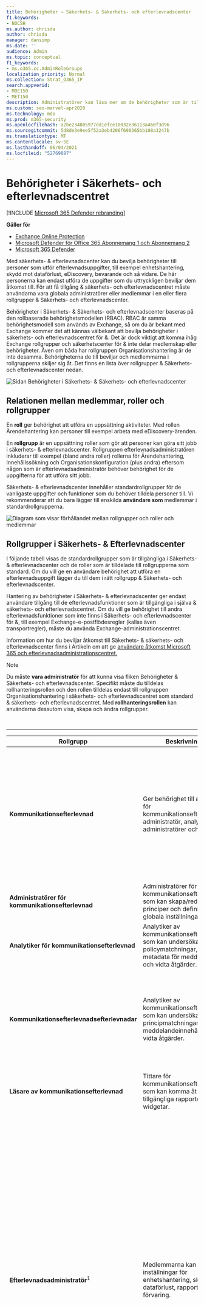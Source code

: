 ```yaml
---
title: Behörigheter – Säkerhets- & Säkerhets- och efterlevnadscenter
f1.keywords:
- NOCSH
ms.author: chrisda
author: chrisda
manager: dansimp
ms.date: ''
audience: Admin
ms.topic: conceptual
f1_keywords:
- ms.o365.cc.AdminRoleGroups
localization_priority: Normal
ms.collection: Strat_O365_IP
search.appverid:
- MOE150
- MET150
description: Administratörer kan läsa mer om de behörigheter som är tillgängliga i säkerhets- & säkerhets- och efterlevnadscentret i Microsoft 365.
ms.custom: seo-marvel-apr2020
ms.technology: mdo
ms.prod: m365-security
ms.openlocfilehash: a2be234805977dd1efce10032e36113a460f3d96
ms.sourcegitcommit: 5d8de3e9ee5f52a3eb4206f690365bb108a3247b
ms.translationtype: MT
ms.contentlocale: sv-SE
ms.lasthandoff: 06/04/2021
ms.locfileid: "52769887"
---
```

# <a name="permissions-in-the-security--compliance-center"></a>Behörigheter i Säkerhets- och efterlevnadscentret

[!INCLUDE [Microsoft 365 Defender rebranding](../includes/microsoft-defender-for-office.md)]

**Gäller för**
- [Exchange Online Protection](exchange-online-protection-overview.md)
- [Microsoft Defender för Office 365 Abonnemang 1 och Abonnemang 2](defender-for-office-365.md)
- [Microsoft 365 Defender](../defender/microsoft-365-defender.md)

Med säkerhets- & efterlevnadscenter kan du bevilja behörigheter till personer som utför efterlevnadsuppgifter, till exempel enhetshantering, skydd mot dataförlust, eDiscovery, bevarande och så vidare. De här personerna kan endast utföra de uppgifter som du uttryckligen beviljar dem åtkomst till. För att få tillgång & säkerhets- och efterlevnadscentret måste användarna vara globala administratörer eller medlemmar i en eller flera rollgrupper & Säkerhets- och efterlevnadscenter.

Behörigheter i Säkerhets- & Säkerhets- och efterlevnadscenter baseras på den rollbaserade behörighetsmodellen (RBAC). RBAC är samma behörighetsmodell som används av Exchange, så om du är bekant med Exchange kommer det att kännas välbekant att bevilja behörigheter i säkerhets- och efterlevnadscentret för &. Det är dock viktigt att komma ihåg Exchange rollgrupper och säkerhetscenter för & inte delar medlemskap eller behörigheter. Även om båda har rollgruppen Organisationshantering är de inte desamma. Behörigheterna de till beviljar och medlemmarna i rollgrupperna skiljer sig åt. Det finns en lista över rollgrupper & Säkerhets- och efterlevnadscenter nedan.

![Sidan Behörigheter i Säkerhets- & Säkerhets- och efterlevnadscenter](../../media/992c20ca-e82e-497c-9c8d-6fab212deb80.png)

## <a name="relationship-of-members-roles-and-role-groups"></a>Relationen mellan medlemmar, roller och rollgrupper

En **roll** ger behörighet att utföra en uppsättning aktiviteter. Med rollen Ärendehantering kan personer till exempel arbeta med eDiscovery-ärenden.

En **rollgrupp** är en uppsättning roller som gör att personer kan göra sitt jobb i säkerhets- & efterlevnadscenter. Rollgruppen efterlevnadsadministratören inkluderar till exempel (bland andra roller) rollerna för Ärendehantering, Innehållssökning och Organisationskonfiguration (plus andra) eftersom någon som är efterlevnadsadministratör behöver behörighet för de uppgifterna för att utföra sitt jobb.

Säkerhets- & efterlevnadscenter innehåller standardrollgrupper för de vanligaste uppgifter och funktioner som du behöver tilldela personer till. Vi rekommenderar att du bara lägger till enskilda **användare som** medlemmar i standardrollgrupperna.

![Diagram som visar förhållandet mellan rollgrupper och roller och medlemmar](../../media/2a16d200-968c-4755-98ec-f1862d58cb8b.png)

## <a name="role-groups-in-the-security--compliance-center"></a>Rollgrupper i Säkerhets- & Efterlevnadscenter

I följande tabell visas de standardrollgrupper som är tillgängliga i Säkerhets- & efterlevnadscenter och de roller som är tilldelade till rollgrupperna som standard. Om du vill ge en användare behörighet att utföra en efterlevnadsuppgift lägger du till dem i rätt rollgrupp & Säkerhets- och efterlevnadscenter.

Hantering av behörigheter i Säkerhets- & efterlevnadscenter ger endast användare tillgång till de efterlevnadsfunktioner som är tillgängliga i själva & säkerhets- och efterlevnadscentret. Om du vill ge behörighet till andra efterlevnadsfunktioner som inte finns i Säkerhets- och efterlevnadscenter för &, till exempel Exchange-e-postflödesregler (kallas även transportregler), måste du använda Exchange-administrationscentret.

Information om hur du beviljar åtkomst till Säkerhets- & säkerhets- och efterlevnadscenter finns i Artikeln om att ge [användare åtkomst Microsoft 365 och efterlevnadsadministrationscentret.](grant-access-to-the-security-and-compliance-center.md)

> [!NOTE]
> Du måste **vara administratör** för att kunna visa fliken Behörigheter & Säkerhets- och efterlevnadscenter. Specifikt måste du tilldelas rollhanteringsrollen och den rollen  tilldelas endast till rollgruppen Organisationshantering i säkerhets- och efterlevnadscentret som standard & säkerhets- och efterlevnadscentret.  Med **rollhanteringsrollen** kan användarna dessutom visa, skapa och ändra rollgrupper.

<br>

****

|Rollgrupp|Beskrivning|Tilldelade standardroller|
|---|---|---|
|**Kommunikationsefterlevnad**|Ger behörighet till alla roller för kommunikationsefterlevnad: administratör, analytiker, administratörer och tittare.|Ärendehantering <p> Admin för kommunikationsefterlevnad <p> Analys av kommunikationsefterlevnad <p> Case Management för kommunikationsefterlevnad <p> Undersökning av kommunikationsefterlevnad <p> Visningsprogram för kommunikationsefterlevnad <p> Dataklassificeringsfeedbackleverantör <p> View-Only case|
|**Administratörer för kommunikationsefterlevnad**|Administratörer för kommunikationsefterlevnad som kan skapa/redigera principer och definiera globala inställningar.|Admin för kommunikationsefterlevnad <p> Case Management för kommunikationsefterlevnad|
|**Analytiker för kommunikationsefterlevnad**|Analytiker av kommunikationsefterlevnad som kan undersöka policymatchningar, visa metadata för meddelanden och vidta åtgärder.|Analys av kommunikationsefterlevnad <p> Case Management för kommunikationsefterlevnad|
|**Kommunikationsefterlevnadsefterlevnadar**|Analytiker av kommunikationsefterlevnad som kan undersöka principmatchningar, visa meddelandeinnehåll och vidta åtgärder.|Ärendehantering <p> Analys av kommunikationsefterlevnad <p> Case Management för kommunikationsefterlevnad <p> Undersökning av kommunikationsefterlevnad <p> Dataklassificeringsfeedbackleverantör <p> View-Only case|
|**Läsare av kommunikationsefterlevnad**|Tittare för kommunikationsefterlevnad som kan komma åt tillgängliga rapporter och widgetar.|Case Management för kommunikationsefterlevnad <p> Visningsprogram för kommunikationsefterlevnad|
|**Efterlevnadsadministratör**<sup>1</sup>|Medlemmarna kan hantera inställningar för enhetshantering, skydd mot dataförlust, rapporter och förvaring.|Ärendehantering <p> Efterlevnadsadministratör <p> Efterlevnadssökning <p> Dataklassificeringsfeedbackleverantör <p> Granskare för dataklassificeringsfeedback <p> Enhetshantering <p> Dispositionshantering <p> DLP-efterlevnadshantering <p> Håll ned <p> IB-efterlevnadshantering <p> Hantera aviseringar <p> Organisationskonfiguration <p> RecordManagement <p> Bevarandehantering <p> View-Only granskningsloggar <p> View-Only case <p> View-Only enhetshantering <p> View-Only DLP-efterlevnadshantering <p> View-Only IB-efterlevnadshantering <p> View-Only Hantera aviseringar <p> View-Only mottagare <p> View-Only posthantering <p> View-Only med bevarandehantering|
|**Dataadministratör för efterlevnad**|Medlemmarna kan hantera inställningar för enhetshantering, dataskydd, skydd mot dataförlust, rapporter och förvaring.|Efterlevnadsadministratör <p> Efterlevnadssökning <p> Enhetshantering <p> DLP-efterlevnadshantering <p> Dispositionshantering <p> IB-efterlevnadshantering <p> Hantera aviseringar <p> Organisationskonfiguration <p> RecordManagement <p> Bevarandehantering <p> Administratör för känslighetsetikett <p> View-Only granskningsloggar <p> View-Only enhetshantering <p> View-Only DLP-efterlevnadshantering <p> View-Only IB-efterlevnadshantering <p> View-Only Hantera aviseringar <p> View-Only mottagare <p> View-Only posthantering <p> View-Only med bevarandehantering|
|**Efterlevnadshanterarens administratörer**|Hantera skapande och ändring av mallar.|Efterlevnadshanteraren – administration <p> Utvärdering av Efterlevnadshanteraren <p> Bidrag till Efterlevnadshanteraren <p> Läsare i Efterlevnadshanteraren|
|**Utvärderare i Efterlevnadshanteraren**|Skapa utvärderingar, implementera förbättringsåtgärder och uppdatera teststatus för förbättringsåtgärder.|Utvärdering av Efterlevnadshanteraren <p> Bidrag till Efterlevnadshanteraren <p> Läsare i Efterlevnadshanteraren|
|**Deltagare i Efterlevnadshanteraren**|Skapa utvärderingar och utför arbete för att implementera förbättringsåtgärder.|Bidrag till Efterlevnadshanteraren <p> Läsare i Efterlevnadshanteraren|
|**Läsare av Efterlevnadshanteraren**|Visa allt innehåll i Efterlevnadshanteraren utom administratörsfunktioner.|Läsare i Efterlevnadshanteraren|
|**Innehållsvisningsprogram för Innehållsutforskaren**|Visa innehållsfilerna i Innehållsutforskaren.|Visningsprogram för dataklassificeringsinnehåll|
|**Visningsprogram för listor i Innehållsutforskaren**|Visa alla objekt i Innehållsutforskaren endast i listformat.|Visningsprogram för dataklassificeringslista|
|**eDiscovery Manager**|Medlemmar kan utföra sökningar och platsplatser i postlådor, SharePoint Online-webbplatser och OneDrive för företag platser. Medlemmar kan också skapa och hantera eDiscovery-ärenden, lägga till och ta bort medlemmar i ett ärende, skapa och redigera innehållssökningar kopplade till ett ärende samt komma åt ärendedata i Advanced eDiscovery. <p> En eDiscovery-administratör är medlem i rollgruppen för eDiscovery-hanteraren som har tilldelats ytterligare behörigheter. Förutom de uppgifter som en eDiscovery-hanterare kan utföra kan en eDiscovery-administratör:<ul><li>Visa alla eDiscovery-ärenden i organisationen.</li><li>Hantera alla eDiscovery-fall när de har lagt till sig själva som medlem i ärendet.</li></ul> <p> Den primära skillnaden mellan en eDiscovery-hanterare och en eDiscovery-administratör är att en eDiscovery-administratör kan komma åt alla fall som visas på sidan **eDiscovery-ärenden** i säkerhets- och &-efterlevnadscentret. En eDiscovery-hanterare kan bara komma åt de ärenden de skapat eller de fall där de är medlemmar. Mer information om hur du gör en användare till eDiscovery-administratör finns i Tilldela [eDiscovery-behörigheter](../../compliance/assign-ediscovery-permissions.md)i säkerhets- & efterlevnadscenter.|Ärendehantering <p> Kommunikation <p> Efterlevnadssökning <p> Insikare <p> Exportera <p> Håll ned <p> Förhandsgranska <p> Granska <p> RMS-dekryptera|
|**Global läsare**|Medlemmar har skrivskyddade åtkomst till rapporter, aviseringar och kan se alla konfigurationer och inställningar.<p> Den största skillnaden mellan Global Reader och Säkerhetsläsare är att en global läsare kan komma åt **konfiguration och inställningar.**|Säkerhetsläsare <p> Känslighetsetikettläsare <p> Vyn Tjänstgranskning <p> View-Only granskningsloggar <p> View-Only enhetshantering <p> View-Only DLP-efterlevnadshantering <p> View-Only IB-efterlevnadshantering <p> View-Only Hantera aviseringar <p> View-Only mottagare <p> View-Only posthantering <p> View-Only med bevarandehantering|
|**Insider-riskhantering**|Använd den här rollgruppen för att hantera insider-riskhantering för organisationen i en enda grupp. Genom att lägga till alla användarkonton för angivna administratörer, analytiker och administratörer kan du konfigurera behörigheter för Insider-riskhantering i en enda grupp. Den här rollgruppen innehåller alla behörighetsroller för Insider-riskhantering. Det här är det enklaste sättet att snabbt komma igång med insider-riskhantering. Det passar bra för organisationer som inte behöver separata behörigheter som definierats för olika användargrupper.|Ärendehantering <p> Insider-riskhanteringsadministratör <p> Insider-riskhanteringsanalys <p> Insider-undersökning av riskhantering <p> View-Only case|
|**Insider-riskhanteringsadministratörer**|Använd den här rollgruppen när du först konfigurerar Insider-riskhantering och senare för att dela upp Insider-riskadministratörer i en definierad grupp. Användare i den här rollgruppen kan skapa, läsa, uppdatera och ta bort principer för insider-riskhantering, globala inställningar och rollgruppstilldelningar.|Ärendehantering <p> Insider-riskhanteringsadministratör <p> View-Only case|
|**Analytiker för hantering av interna risker**|Använd den här gruppen för att tilldela behörigheter till användare som fungerar som insider-riskfallsanalytiker. Användare i den här rollgruppen har åtkomst till alla varningar och mallar för insider-riskhantering, ärenden och meddelanden. De kan inte komma åt Innehållsutforskaren med insiderrisk.|Ärendehantering <p> Insider-riskhanteringsanalys <p> View-Only case|
|**Insider-riskhanteringsgranskningar**|Använd den här gruppen för att tilldela behörigheter till användare som ska granska aktiviteter inom insider-riskhantering. Användare i den här rollgruppen kan komma åt granskningsloggen för Insider-risker.|Granskning av Insider-riskhantering|
|**Utredare för hantering av interna risker**|Använd den här gruppen för att tilldela behörigheter till användare som ska agera som insider-riskgruppsbehörigheter. Användare i den här rollgruppen kan komma åt alla varningar för insider-riskhantering, ärenden, meddelandemallar och Innehållsutforskaren för alla fall.|Ärendehantering <p> Insider-undersökning av riskhantering <p> View-Only case|
|**IRM-deltagare**|Den här rollgruppen är synlig, men används endast av bakgrundstjänster.|Permanent bidrag till Insider-riskhantering <p> Temporärt bidrag till Insider-riskhantering|
|**MailFlow-administratör**|Medlemmarna kan övervaka och visa information om e-postflödet och rapporter i Säkerhets- & efterlevnadscenter. Globala administratörer kan lägga till vanliga användare i den här gruppen, men om användaren inte är medlem i administratörsgruppen Exchange har användaren inte åtkomst till Exchange-administrativa uppgifter.|View-Only mottagare|
|**Organisationshantering**<sup>1</sup>|Medlemmar kan kontrollera behörigheter för åtkomst till funktioner i Säkerhets- och efterlevnadscenter för & och även hantera inställningar för enhetshantering, skydd mot dataförlust, rapporter och bevarande. <p> Användare som inte är globala administratörer måste vara Exchange-administratörer för att kunna se och vidta åtgärder på enheter som hanteras av Basic Mobility and Security för Microsoft 365 (tidigare kallat Hantering av mobila enheter eller MDM). <p> Globala administratörer läggs automatiskt till som medlemmar i den här rollgruppen.|Granskningsloggar <p> Ärendehantering <p> Efterlevnadsadministratör <p> Efterlevnadssökning <p> Enhetshantering <p> DLP-efterlevnadshantering <p> Håll ned <p> IB-efterlevnadshantering <p> Hantera aviseringar <p> Organisationskonfiguration <p> Karantän <p> RecordManagement <p> Bevarandehantering <p> Rollhantering <p> Sök och rensa <p> Säkerhetsadministratör <p> Säkerhetsläsare <p> Administratör för känslighetsetikett <p> Känslighetsetikettläsare <p> Vyn Tjänstgranskning <p> Tagga deltagare <p> Kodhanteraren <p> Taggläsare <p> View-Only granskningsloggar <p> View-Only enhetshantering <p> View-Only DLP-efterlevnadshantering <p> View-Only IB-efterlevnadshantering <p> View-Only case <p> View-Only Hantera aviseringar <p> View-Only mottagare <p> View-Only posthantering <p> View-Only med bevarandehantering|
|**Karantänadministratör**|Medlemmar kan komma åt alla åtgärder i karantän. Mer information finns i [Hantera meddelanden i karantän och filer som administratör i EOP](manage-quarantined-messages-and-files.md)|Karantän|
|**Hantering av arkivhandlingar**|Medlemmar kan konfigurera alla aspekter av hantering av arkivhandlingar, inklusive bevarandeetiketter och dispositionsgranskningar.|Dispositionshantering <p> RecordManagement <p> Bevarandehantering|
|**Granskare**|Medlemmar kan komma åt granskningsuppsättningar [i Advanced eDiscovery](../../compliance/overview-ediscovery-20.md) fall. Medlemmar i den här rollgruppen kan visa och öppna listan över ärenden på sidan **eDiscovery > Advanced** i Microsoft 365 efterlevnadscenter som de är medlemmar i. När användaren har åtkomst till ett Advanced eDiscovery ärende kan de välja Granska uppsättningar **för åtkomst** till ärendedata. Med den här rollen kan användaren inte förhandsgranska resultatet av en sökning i en samling som är kopplad till ärendet eller utföra andra åtgärder för sökning eller ärendehantering. Medlemmar i den här rollgruppen kan bara komma åt data i en granskningsuppsättning.|Granska|
|**Säkerhetsadministratör**|Medlemmarna har tillgång till ett antal säkerhetsfunktioner i Identity Protection Center, Privileged Identity Management, Övervaka Microsoft 365 tjänstens hälsa och säkerhets- & säkerhetscenter. <p> Som standard verkar den här rollgruppen inte ha några medlemmar. Rollen Säkerhetsadministratör från gruppen Azure Active Directory dock till den här rollgruppen. Den här rollgruppen ärver därför funktionerna och medlemskapet för rollen Säkerhetsadministratör från Azure Active Directory. <p> Om du vill hantera behörigheter centralt lägger du till och tar bort gruppmedlemmar Azure Active Directory administrationscentret. Mer information finns i Behörigheter [för administratörsroller i Azure Active Directory](/azure/active-directory/users-groups-roles/directory-assign-admin-roles). Om du redigerar den här rollgruppen i Säkerhets- & efterlevnadscenter (medlemskap eller roller) gäller de ändringarna endast för Säkerhets- & efterlevnadscenter och inte för några andra tjänster. <p> Den här rollgruppen innehåller alla skrivskyddade behörigheter för rollen Säkerhetsläsare, plus ett antal ytterligare administrativa behörigheter för samma tjänster: Azure Information Protection, Identity Protection Center, Privileged Identity Management, Monitor Microsoft 365 Service Health och Security & Compliance Center.|Granskningsloggar <p> Enhetshantering <p> DLP-efterlevnadshantering <p> IB-efterlevnadshantering <p> Hantera aviseringar <p> Karantän <p> Säkerhetsadministratör <p> Administratör för känslighetsetikett <p> Tagga deltagare <p> Kodhanteraren <p> Taggläsare <p> View-Only granskningsloggar <p> View-Only enhetshantering <p> View-Only DLP-efterlevnadshantering <p> View-Only IB-efterlevnadshantering <p> View-Only Hantera aviseringar|
|**Säkerhetsoperatör**|Medlemmar kan hantera säkerhetsvarningar och även visa rapporter och inställningar för säkerhetsfunktioner.|Efterlevnadssökning <p> Hantera aviseringar <p> Säkerhetsläsare <p> Tagga deltagare <p> Taggläsare <p> View-Only granskningsloggar <p> View-Only enhetshantering <p> View-Only DLP-efterlevnadshantering <p> View-Only IB-efterlevnadshantering <p> View-Only Hantera aviseringar|
|**Säkerhetsläsare**|Medlemmar har skrivskyddade åtkomst till ett antal säkerhetsfunktioner i Identity Protection Center, Privileged Identity Management, Övervaka Microsoft 365 tjänstens hälsa och säkerhets- & efterlevnadscenter. <p> Som standard verkar den här rollgruppen inte ha några medlemmar. Men rollen Säkerhetsläsare från Azure Active Directory i den här rollgruppen. Den här rollgruppen ärver därför funktionerna och medlemskapet för rollen Säkerhetsläsare från Azure Active Directory. <p> Om du vill hantera behörigheter centralt lägger du till och tar bort gruppmedlemmar Azure Active Directory administrationscentret. Mer information finns i Behörigheter [för administratörsroller i Azure Active Directory](/azure/active-directory/users-groups-roles/directory-assign-admin-roles). Om du redigerar den här rollgruppen i Säkerhets- & efterlevnadscenter (medlemskap eller roller) gäller de ändringarna endast för Säkerhets- & efterlevnadscenter och inte för några andra tjänster.|Säkerhetsläsare <p> Känslighetsetikettläsare <p> Taggläsare <p> View-Only enhetshantering <p> View-Only DLP-efterlevnadshantering <p> View-Only IB-efterlevnadshantering <p> View-Only Hantera aviseringar|
|**Tjänstgranskningsanvändare**|Medlemmarna kan komma åt avsnittet Tjänstgranskning i Säkerhets- & Efterlevnadscenter. Tjänstgranskning tillhandahåller rapporter och dokument som beskriver Microsofts säkerhetsrutiner för kunddata som lagras i Microsoft 365. Den tillhandahåller även granskningsrapporter från oberoende tredje part om Microsoft 365. Mer information finns i [Tjänstgranskning i Säkerhets- & Efterlevnadscenter.](../../compliance/service-assurance.md)|Vyn Tjänstgranskning|
|**Övervakande granskning**|Medlemmarna kan skapa och hantera de principer som definierar vilken kommunikation som ska granskas i en organisation. Mer information finns i Konfigurera [principer för kommunikationsefterlevnad för din organisation.](../../compliance/communication-compliance-configure.md)|Övervakande granskningsadministratör|
|

> [!NOTE]
> <sup>1</sup> Den här rollgruppen tilldelar inte medlemmar de behörigheter som krävs för att söka i granskningsloggen eller för att använda rapporter som kan innehålla Exchange-data, till exempel DLP- eller Defender för Office 365-rapporter. En användare måste ha tilldelats behörigheter i Exchange Online för att kunna söka i granskningsloggen eller visa Exchange Online. Det beror på att den underliggande cmdleten som används för att söka i granskningsloggen är en Exchange Online-cmdlet. Globala administratörer kan söka i granskningsloggen och visa alla rapporter eftersom de läggs till automatiskt som medlemmar i rollgruppen Organisationshantering i Exchange Online. Mer information finns i [Söka i granskningsloggen i Säkerhets- & efterlevnadscenter.](../../compliance/search-the-audit-log-in-security-and-compliance.md)

## <a name="roles-in-the-security--compliance-center"></a>Roller i Säkerhets- & Efterlevnadscenter

I följande tabell visas de tillgängliga rollerna och rollgrupperna som de är tilldelade till som standard.

Observera att följande roller inte är tilldelade till rollgruppen Organisationshantering som standard:

- Attack Simulator Admin
- Attack Den här nyttolastförfattaren
- Kommunikation
- Admin för kommunikationsefterlevnad
- Analys av kommunikationsefterlevnad
- Case Management för kommunikationsefterlevnad
- Undersökning av kommunikationsefterlevnad
- Visningsprogram för kommunikationsefterlevnad
- Efterlevnadshanteraren – administration
- Utvärdering av Efterlevnadshanteraren
- Bidrag till Efterlevnadshanteraren
- Läsare i Efterlevnadshanteraren
- Insikare
- Visningsprogram för dataklassificeringsinnehåll
- Dataklassificeringsfeedbackleverantör
- Granskare för dataklassificeringsfeedback
- Visningsprogram för dataklassificeringslista
- Dispositionshantering
- Exportera
- Insider-riskhanteringsadministratör
- Insider-riskhanteringsanalys
- Granskning av Insider-riskhantering
- Insider-undersökning av riskhantering
- Permanent bidrag till Insider-riskhantering
- Temporärt bidrag till Insider-riskhantering
- Förhandsgranska
- Granska
- RMS-dekryptera
- Övervakande granskningsadministratör

<br>

****

|Roll|Beskrivning|Tilldelningar av standardrollgrupper|
|---|---|---|
|**Attack Simulator Admin**|Används för att skapa och hantera alla aspekter av attack simuleringskampanjer.||
|**Attack Den här nyttolastförfattaren**|Används för att skapa och hantera nyttolaster för attack som kan distribueras av attackadministratören.||
|**Granskningsloggar**|Aktivera och konfigurera granskning för organisationen, visa organisationens granskningsrapporter och exportera rapporterna till en fil.|Organisationshantering <p> Säkerhetsadministratör|
|**Ärendehantering**|Skapa, redigera, ta bort och kontrollera åtkomsten till eDiscovery-ärenden.|Efterlevnad av kommunikation <p> Kommunikationsefterlevnadsefterlevnadar <p> Efterlevnadsadministratör <p>eDiscovery Manager <p> Hantering av insiderrisk <p> Insider-riskhanteringsadministratörer <p> Analytiker för hantering av interna risker <p> Utredare för hantering av interna risker <p> Organisationshantering|
|**Kommunikation**|Hantera all kommunikation med de vårdnadshavare som identifieras i ett Advanced eDiscovery ärende.  Skapa meddelanden som håller i samtal, håller i påminnelser och eskalerar till hantering. Spåra bekräftelse av aviseringar av samtal och hantera åtkomst till den måstee portal som används av varje vårdnadshavare i ett ärende för att spåra meddelanden för de fall där de identifierats som vårdnadshavare.|eDiscovery Manager|
|**Admin för kommunikationsefterlevnad**|Används för att hantera principer i funktionen kommunikationsefterlevnad.|Efterlevnad av kommunikation <p> Administratörer för kommunikationsefterlevnad|
|**Analys av kommunikationsefterlevnad**|Används för att undersöka och åtgärda meddelandefel i funktionen för kommunikationsefterlevnad. Det går bara att visa metadata för meddelanden.|Efterlevnad av kommunikation <p> Analytiker för kommunikationsefterlevnad <p> Kommunikationsefterlevnadsefterlevnadar|
|**Case Management för kommunikationsefterlevnad**|Används för åtkomst till fall där kommunikationsefterlevnad används.|Efterlevnad av kommunikation <p> Administratörer för kommunikationsefterlevnad <p> Analytiker för kommunikationsefterlevnad <p> Kommunikationsefterlevnadsefterlevnadar <p> Läsare av kommunikationsefterlevnad|
|**Undersökning av kommunikationsefterlevnad**|Används för att utföra undersökning, åtgärder och granska meddelandebrott i funktionen för kommunikationsefterlevnad. Kan visa meddelandemetadata och meddelande.|Efterlevnad av kommunikation <p> Kommunikationsefterlevnadsefterlevnadar|
|**Visningsprogram för kommunikationsefterlevnad**|Används för att komma åt rapporter och widgetar i funktionen för kommunikationsefterlevnad.|Efterlevnad av kommunikation <p> Läsare av kommunikationsefterlevnad|
|**Efterlevnadsadministratör**|Visa och redigera inställningar och rapporter för efterlevnadsfunktioner.|Efterlevnadsadministratör <p> Dataadministratör för efterlevnad <p> Organisationshantering|
|**Efterlevnadshanteraren – administration**|Hantera skapande och ändring av mallar.|Efterlevnadshanterarens administratörer|
|**Utvärdering av Efterlevnadshanteraren**|Skapa utvärderingar, implementera förbättringsåtgärder och uppdatera teststatus för förbättringsåtgärder.|Efterlevnadshanterarens administratörer <p> Utvärderare i Efterlevnadshanteraren|
|**Bidrag till Efterlevnadshanteraren**|Skapa utvärderingar och utför arbete för att implementera förbättringsåtgärder.|Efterlevnadshanterarens administratörer <p> Utvärderare i Efterlevnadshanteraren <p> Deltagare i Efterlevnadshanteraren|
|**Läsare i Efterlevnadshanteraren**|Visa allt innehåll i Efterlevnadshanteraren utom administratörsfunktioner.|Efterlevnadshanterarens administratörer <p> Utvärderare i Efterlevnadshanteraren <p> Deltagare i Efterlevnadshanteraren <p> Läsare av Efterlevnadshanteraren|
|**Efterlevnadssökning**|Utför sökningar i postlådor och få en uppskattning av resultaten.|Efterlevnadsadministratör <p> Dataadministratör för efterlevnad <p>eDiscovery Manager <p> Organisationshantering <p> Säkerhetsoperatör|
|**Insikare**|Identifiera och hantera andrekter för Advanced eDiscovery fall och använd informationen från Azure Active Directory och andra källor för att hitta datakällor som är associerade med vårdnadshavare. Associera andra datakällor, till exempel postlådor, SharePoint webbplatser och Teams med medarbetare i ett ärende.  Skapa ett juridiskt bevarande för de datakällor som är associerade med de associerade biblioteken för att bevara innehåll i ett ärende.|eDiscovery Manager|
|**Visningsprogram för dataklassificeringsinnehåll**|Visa på plats-rendering av filer i Innehållsutforskaren.|Innehållsvisningsprogram för Innehållsutforskaren|
|**Dataklassificeringsfeedbackleverantör**|Gör att du kan ge feedback till klassificerare i Innehållsutforskaren.|Efterlevnad av kommunikation <p> Kommunikationsefterlevnadsefterlevnadar <p> Efterlevnadsadministratör|
|**Granskare för dataklassificeringsfeedback**|Tillåter granskning av feedback från klassificerare i Feedbackutforskaren.|Efterlevnadsadministratör|
|**Visningsprogram för dataklassificeringslista**|Visa listan över filer i Innehållsutforskaren.|Visningsprogram för listor i Innehållsutforskaren|
|**Enhetshantering**|Visa och redigera inställningar och rapporter för funktioner för enhetshantering.|Efterlevnadsadministratör <p> Dataadministratör för efterlevnad <p> Organisationshantering <p> Säkerhetsadministratör|
|**Dispositionshantering**|Kontrollera behörigheter för åtkomst till manuell disposition i Säkerhets- & Efterlevnadscenter.|Efterlevnadsadministratör <p> Dataadministratör för efterlevnad <p> Hantering av arkivhandlingar|
|**DLP-efterlevnadshantering**|Visa och redigera inställningar och rapporter för DLP-principer (Data Loss Prevention).|Efterlevnadsadministratör <p> Dataadministratör för efterlevnad <p> Organisationshantering <p> Säkerhetsadministratör|
|**Exportera**|Exportera postlåde- och webbplatsinnehåll som returneras från sökningar.|eDiscovery Manager|
|**Håll ned**|Placera innehåll i postlådor, webbplatser och gemensamma mappar i en lokal mapp. Vid förvaring lagras en kopia av innehållet på en säker plats. Innehållsägare kan fortfarande ändra eller ta bort det ursprungliga innehållet.|Efterlevnadsadministratör <p>eDiscovery Manager <p> Organisationshantering|
|**IB-efterlevnadshantering**|Visa, skapa, ta bort, ändra och testa informationsbarriärpolicyer.|Efterlevnadsadministratör <p> Dataadministratör för efterlevnad <p> Organisationshantering <p> Säkerhetsadministratör|
|**Insider-riskhanteringsadministratör**|Skapa, redigera, ta bort och kontrollera åtkomsten till Insider-riskhanteringsfunktionen.|Hantering av insiderrisk <p> Insider-riskhanteringsadministratörer|
|**Insider-riskhanteringsanalys**|Få tillgång till alla varningar och mallar för insider-riskhantering, ärenden och meddelanden.|Hantering av insiderrisk <p> Analytiker för hantering av interna risker|
|**Granskning av Insider-riskhantering**|Tillåt visning av Insider Risk-granskningshistorik.|Insider-riskhanteringsgranskningar|
|**Insider-undersökning av riskhantering**|Kom åt alla varningar för Insider-riskhantering, ärenden, meddelandemallar och Innehållsutforskaren för alla fall.|Hantering av insiderrisk <p> Utredare för hantering av interna risker|
|**Permanent bidrag till Insider-riskhantering**|Den här rollgruppen är synlig, men används endast av bakgrundstjänster.|IRM-deltagare|
|**Temporärt bidrag till Insider-riskhantering**|Den här rollgruppen är synlig, men används endast av bakgrundstjänster.|IRM-deltagare|
|**Hantera aviseringar**|Visa och redigera inställningar och rapporter för aviseringar.|Efterlevnadsadministratör <p> Dataadministratör för efterlevnad <p> Organisationshantering <p> Säkerhetsadministratör <p> Säkerhetsoperatör|
|**Organisationskonfiguration**|Köra, visa och exportera granskningsrapporter och hantera efterlevnadsprinciper för DLP, enheter och bevarande.|Efterlevnadsadministratör <p> Dataadministratör för efterlevnad <p> Organisationshantering|
|**Förhandsgranska**|Visa en lista över objekt som returneras från innehållssökningar och öppna varje objekt i listan för att visa dess innehåll.|eDiscovery Manager|
|**Karantän**|Tillåter visning och frisläppning av e-post i karantän.|Karantänadministratör <p> Säkerhetsadministratör <p> Organisationshantering|
|**RecordManagement**|Visa och redigera konfigurationen av funktionen för hantering av arkivhandlingar.|Efterlevnadsadministratör <p> Dataadministratör för efterlevnad <p> Organisationshantering <p> Hantering av arkivhandlingar|
|**Bevarandehantering**|Hantera bevarandeprinciper, bevarandeetiketter och bevarandeprinciper.|Efterlevnadsadministratör <p> Dataadministratör för efterlevnad <p> Organisationshantering <p> Hantering av arkivhandlingar|
|**Granska**|Med den här rollen kan användare få åtkomst till granskningsuppsättningar Advanced eDiscovery fall. Användare som har tilldelats den här rollen kan se och öppna listan över ärenden på sidan **eDiscovery > Advanced** i kompatibilitetscentret för Microsoft 365 som de är medlemmar i. När användaren har åtkomst till ett Advanced eDiscovery ärende kan de välja Granska uppsättningar **för åtkomst** till ärendedata. Med den här rollen kan användaren inte förhandsgranska resultatet av en sökning i en samling som är kopplad till ärendet eller utföra andra åtgärder för sökning eller ärendehantering. Användare med den här rollen kan bara komma åt data i en granskningsuppsättning.|eDiscovery Manager <p> Granskare|
|**RMS-dekryptera**|Dekryptera RMS-skyddat innehåll när du exporterar sökresultat.|eDiscovery Manager|
|**Rollhantering**|Hantera medlemskap i rollgrupper och skapa eller ta bort anpassade rollgrupper.|Organisationshantering|
|**Sök och rensa**|Gör att personer kan massbortta data som matchar villkoren för en innehållssökning.|Organisationshantering|
|**Säkerhetsadministratör**|Visa och redigera konfiguration och rapporter för säkerhetsfunktioner.|Organisationshantering <p> Säkerhetsadministratör|
|**Säkerhetsläsare**|Visa konfiguration och rapporter för säkerhetsfunktioner.|Global läsare <p> Organisationshantering <p> Säkerhetsoperatör <p> Säkerhetsläsare|
|**Administratör för känslighetsetikett**|Visa, skapa, ändra och ta bort känslighetsetiketter.|Dataadministratör för efterlevnad <p> Organisationshantering <p> Säkerhetsadministratör|
|**Känslighetsetikettläsare**|Visa konfiguration och användning av känslighetsetiketter.|Global läsare <p> Organisationshantering <p> Säkerhetsläsare|
|**Vyn Tjänstgranskning**|Ladda ned tillgängliga dokument från avsnittet Tjänstgranskning. Innehållet omfattar oberoende granskning, dokumentation om efterlevnad och förtroenderelaterade riktlinjer för hur du använder Microsoft 365-funktioner för att hantera efterlevnads- och säkerhetsrisker.|Global läsare <p> Organisationshantering <p> Tjänstgranskningsanvändare|
|**Övervakande granskningsadministratör**|Hantera principer för övervakande granskning, inklusive vilka meddelanden som ska granskas och vem som ska göra granskningen.|Övervakande granskning|
|**Tagga deltagare**|Visa och uppdatera medlemskap för befintliga användartaggar.|Organisationshantering <p> Säkerhetsadministratör <p> Säkerhetsoperatör|
|**Kodhanteraren**|Visa, uppdatera, skapa och ta bort användartaggar.|Organisationshantering <p> Säkerhetsadministratör|
|**Taggläsare**|Skrivskyddade åtkomst till befintliga användartaggar.|Säkerhetsläsare|
|**Visningsbaserade granskningsloggar**|Visa och exportera granskningsrapporter. Eftersom dessa rapporter kan innehålla känslig information bör du endast tilldela den här rollen till personer med ett uttryckligt behov av att visa den här informationen.|Efterlevnadsadministratör <p> Dataadministratör för efterlevnad <p> Global läsare <p> Organisationshantering <p> Säkerhetsadministratör <p> Säkerhetsoperatör|
|**Visningsläge**||Efterlevnad av kommunikation <p> Kommunikationsefterlevnadsefterlevnadar <p> Efterlevnadsadministratör <p> Hantering av insiderrisk <p> Insider-riskhanteringsadministratörer <p> Analytiker för hantering av interna risker <p> Insider RiskManagement-projektledare <p> Organisationshantering|
|**Enhetshantering, endast visa**|Visa konfiguration och rapporter för funktionen Enhetshantering.|Efterlevnadsadministratör <p> Dataadministratör för efterlevnad <p> Global läsare <p> Organisationshantering <p> Säkerhetsadministratör <p> Säkerhetsoperatör <p> Säkerhetsläsare|
|**Endast visaDLP-efterlevnadshantering**|Visa inställningar och rapporter för principer för dataförlustskydd (DLP).|Efterlevnadsadministratör <p> Dataadministratör för efterlevnad <p> Global läsare <p> Organisationshantering <p> Säkerhetsadministratör <p> Säkerhetsoperatör <p> Säkerhetsläsare|
|**IB-efterlevnadshantering, endast visa**|Visa konfiguration och rapporter för funktionen Informationsbarriärer.|Efterlevnadsadministratör <p> Dataadministratör för efterlevnad <p> Global läsare <p> Organisationshantering <p> Säkerhetsadministratör <p> Säkerhetsoperatör <p> Säkerhetsläsare|
|**Hantera aviseringar endast i visningsläge**|Visa konfiguration och rapporter för funktionen Hantera aviseringar.|Efterlevnadsadministratör <p> Dataadministratör för efterlevnad <p> Global läsare <p> Organisationshantering <p> Säkerhetsadministratör <p> Säkerhetsoperatör <p> Säkerhetsläsare|
|**Endast visa-mottagare**|Visa information om användare och grupper.|Efterlevnadsadministratör <p> Dataadministratör för efterlevnad <p> Global läsare <p> MailFlow-administratör <p> Organisationshantering|
|**Hantering av endast visa-poster**|Visa konfigurationen av funktionen för hantering av arkivhandlingar.|Efterlevnadsadministratör <p> Dataadministratör för efterlevnad <p> <p> Global läsare <p> Organisationshantering|
|**Hantering av endast visa-bevarande**|Visa konfigurationen av bevarandeprinciper, bevarandeetiketter och bevarandeprinciper.|Efterlevnadsadministratör <p> Dataadministratör för efterlevnad <p> Global administratör <p> Organisationshantering|
|
